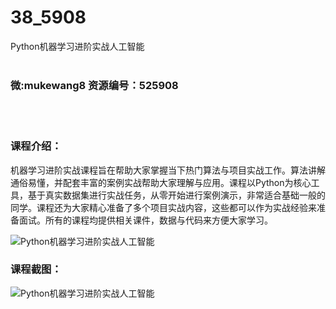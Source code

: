# 38_5908
Python机器学习进阶实战人工智能
<br/></br>
<h3>微:mukewang8 资源编号：525908</h3>
<br/></br>
<h3>课程介绍：</h3>
<p>机器学习进阶实战课程旨在帮助大家掌握当下热门算法与项目实战工作。算法讲解通俗易懂，并配套丰富的案例实战帮助大家理解与应用。课程以Python为核心工具，基于真实数据集进行实战任务，从零开始进行案例演示，非常适合基础一般的同学。课程还为大家精心准备了多个项目实战内容，这些都可以作为实战经验来准备面试。所有的课程均提供相关课件，数据与代码来方便大家学习。</p>
<p><img src="https://www.ko996.com/wp-content/uploads/img/2019/07/1-87-300x111.png" alt="Python机器学习进阶实战人工智能"></p>
<h3>课程截图：</h3>
<p><img src="https://www.ko996.com/wp-content/uploads/img/2019/07/2-82.png" alt="Python机器学习进阶实战人工智能"></p>
